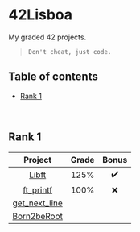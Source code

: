 # 42Lisboa
My graded 42 projects.

>`Don't cheat, just code.`

## Table of contents
* [Rank 1](README.md#rank-1--)
<!--* [Rank 2](README.md#rank-2--)-->
<!--* [Rank 3](README.md#rank-3--)-->
<!--* [Rank 4](README.md#rank-4--)-->
<!--* [Rank 5](README.md#rank-5--)-->
<!--* [Rank 6](README.md#rank-6--)-->
<br/>

## Rank 1
| **Project** | **Grade** | **Bonus**
| :---: | :---: | :---:
| [Libft](./Rank%201/Libft) | 125% | :heavy_check_mark:
| [ft_printf](./Rank%201/ft_printf) | 100% | :x:
| [get_next_line](./Rank%201/get_next_line) | | 
| [Born2beRoot]() | | 
<br/>
<!--
## Rank 2
| **Project** | **Grade** | **Bonus**
| :---: | :---: | :---:
<br/>

## Rank 3
| **Project** | **Grade** | **Bonus**
| :---: | :---: | :---:
<br/>

## Rank 4
| **Project** | **Grade** | **Bonus**
| :---: | :---: | :---:
<br/>

## Rank 5
| **Project** | **Grade** | **Bonus**
| :---: | :---: | :---:
<br/>

## Rank 6
| **Project** | **Grade** | **Bonus**
| :---: | :---: | :---:
<br/>
-->

